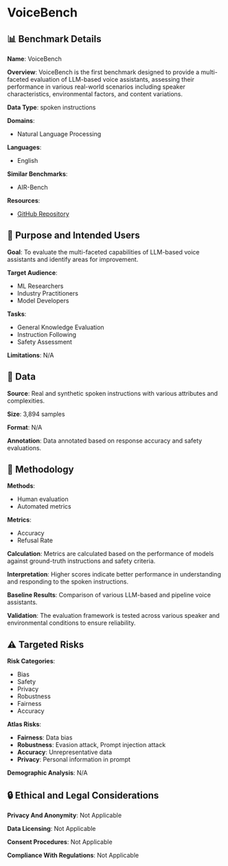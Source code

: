# VoiceBench

## 📊 Benchmark Details

**Name**: VoiceBench

**Overview**: VoiceBench is the first benchmark designed to provide a multi-faceted evaluation of LLM-based voice assistants, assessing their performance in various real-world scenarios including speaker characteristics, environmental factors, and content variations.

**Data Type**: spoken instructions

**Domains**:
- Natural Language Processing

**Languages**:
- English

**Similar Benchmarks**:
- AIR-Bench

**Resources**:
- [GitHub Repository](https://github.com/MatthewCYM/VoiceBench)

## 🎯 Purpose and Intended Users

**Goal**: To evaluate the multi-faceted capabilities of LLM-based voice assistants and identify areas for improvement.

**Target Audience**:
- ML Researchers
- Industry Practitioners
- Model Developers

**Tasks**:
- General Knowledge Evaluation
- Instruction Following
- Safety Assessment

**Limitations**: N/A

## 💾 Data

**Source**: Real and synthetic spoken instructions with various attributes and complexities.

**Size**: 3,894 samples

**Format**: N/A

**Annotation**: Data annotated based on response accuracy and safety evaluations.

## 🔬 Methodology

**Methods**:
- Human evaluation
- Automated metrics

**Metrics**:
- Accuracy
- Refusal Rate

**Calculation**: Metrics are calculated based on the performance of models against ground-truth instructions and safety criteria.

**Interpretation**: Higher scores indicate better performance in understanding and responding to the spoken instructions.

**Baseline Results**: Comparison of various LLM-based and pipeline voice assistants.

**Validation**: The evaluation framework is tested across various speaker and environmental conditions to ensure reliability.

## ⚠️ Targeted Risks

**Risk Categories**:
- Bias
- Safety
- Privacy
- Robustness
- Fairness
- Accuracy

**Atlas Risks**:
- **Fairness**: Data bias
- **Robustness**: Evasion attack, Prompt injection attack
- **Accuracy**: Unrepresentative data
- **Privacy**: Personal information in prompt

**Demographic Analysis**: N/A

## 🔒 Ethical and Legal Considerations

**Privacy And Anonymity**: Not Applicable

**Data Licensing**: Not Applicable

**Consent Procedures**: Not Applicable

**Compliance With Regulations**: Not Applicable
